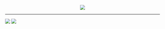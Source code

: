 <div align='center'>
	<p>
		<img src='https://github.com/iamstrawberry/website1/blob/65c44fb5c9e514b6d2a285c9d51e39ca5ae3d49e/assets/media/iamstrawberry.png'><hr>
	</p>
</div>
<p>
	<img src='https://github-readme-stats-git-masterrstaa-rickstaa.vercel.app/api?username=iamstrawberry&show_icons=true&theme=transparent&count_private=true&hide_border=true'>
	<img src="https://github-readme-stats-git-masterrstaa-rickstaa.vercel.app/api/top-langs/?username=iamstrawberry&theme=transparent&hide_border=true&hide=html,css">
</p>
